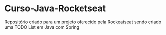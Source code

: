 # Curso-Java-Rocketseat
Repositório criado para um projeto oferecido pela Rockeatseat sendo criado uma TODO List em Java com Spring
